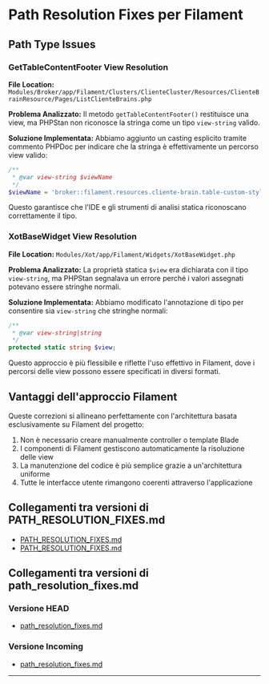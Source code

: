 # Path Resolution Fixes per Filament

## Path Type Issues

### GetTableContentFooter View Resolution

**File Location:**
`Modules/Broker/app/Filament/Clusters/ClienteCluster/Resources/ClienteBrainResource/Pages/ListClienteBrains.php`

**Problema Analizzato:**
Il metodo `getTableContentFooter()` restituisce una view, ma PHPStan non riconosce la stringa come un tipo `view-string` valido.

**Soluzione Implementata:**
Abbiamo aggiunto un casting esplicito tramite commento PHPDoc per indicare che la stringa è effettivamente un percorso view valido:

```php
/**
 * @var view-string $viewName
 */
$viewName = 'broker::filament.resources.cliente-brain.table-custom-styles';
```

Questo garantisce che l'IDE e gli strumenti di analisi statica riconoscano correttamente il tipo.

### XotBaseWidget View Resolution

**File Location:**
`Modules/Xot/app/Filament/Widgets/XotBaseWidget.php`

**Problema Analizzato:**
La proprietà statica `$view` era dichiarata con il tipo `view-string`, ma PHPStan segnalava un errore perché i valori assegnati potevano essere stringhe normali.

**Soluzione Implementata:**
Abbiamo modificato l'annotazione di tipo per consentire sia `view-string` che stringhe normali:

```php
/**
 * @var view-string|string
 */
protected static string $view;
```

Questo approccio è più flessibile e riflette l'uso effettivo in Filament, dove i percorsi delle view possono essere specificati in diversi formati.

## Vantaggi dell'approccio Filament

Queste correzioni si allineano perfettamente con l'architettura basata esclusivamente su Filament del progetto:

1. Non è necessario creare manualmente controller o template Blade
2. I componenti di Filament gestiscono automaticamente la risoluzione delle view
3. La manutenzione del codice è più semplice grazie a un'architettura uniforme
4. Tutte le interfacce utente rimangono coerenti attraverso l'applicazione

## Collegamenti tra versioni di PATH_RESOLUTION_FIXES.md
* [PATH_RESOLUTION_FIXES.md](../../../Xot/docs/phpstan/PATH_RESOLUTION_FIXES.md)
* [PATH_RESOLUTION_FIXES.md](../../../Xot/docs/PHPStan/PATH_RESOLUTION_FIXES.md)


## Collegamenti tra versioni di path_resolution_fixes.md
### Versione HEAD

* [path_resolution_fixes.md](../PHPStan/path_resolution_fixes.md)

### Versione Incoming

* [path_resolution_fixes.md](../phpstan/path_resolution_fixes.md)

---


